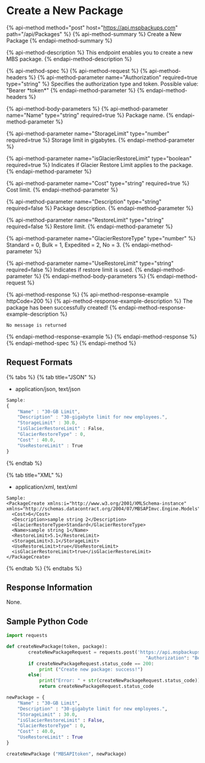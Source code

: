 # Create a New Package

{% api-method method="post" host="https://api.mspbackups.com" path="/api/Packages" %}
{% api-method-summary %}
Create a New Package
{% endapi-method-summary %}

{% api-method-description %}
This endpoint enables you to create a new MBS package.
{% endapi-method-description %}

{% api-method-spec %}
{% api-method-request %}
{% api-method-headers %}
{% api-method-parameter name="Authorization" required=true type="string" %}
Specifies the authorization type and token. Possible value: "Bearer \*token\*"
{% endapi-method-parameter %}
{% endapi-method-headers %}

{% api-method-body-parameters %}
{% api-method-parameter name="Name" type="string" required=true %}
Package name.
{% endapi-method-parameter %}

{% api-method-parameter name="StorageLimit" type="number" required=true %}
Storage limit in gigabytes.
{% endapi-method-parameter %}

{% api-method-parameter name="isGlacierRestoreLimit" type="boolean" required=true %}
Indicates if Glacier Restore Limit applies to the package.
{% endapi-method-parameter %}

{% api-method-parameter name="Cost" type="string" required=true %}
Cost limit.
{% endapi-method-parameter %}

{% api-method-parameter name="Description" type="string" required=false %}
Package description.
{% endapi-method-parameter %}

{% api-method-parameter name="RestoreLimit" type="string" required=false %}
Restore limit.
{% endapi-method-parameter %}

{% api-method-parameter name="GlacierRestoreType" type="number" %}
Standard = 0, Bulk = 1, Expedited = 2, No = 3.
{% endapi-method-parameter %}

{% api-method-parameter name="UseRestoreLimit" type="string" required=false %}
Indicates if restore limit is used.
{% endapi-method-parameter %}
{% endapi-method-body-parameters %}
{% endapi-method-request %}

{% api-method-response %}
{% api-method-response-example httpCode=200 %}
{% api-method-response-example-description %}
The package has been successfully created!
{% endapi-method-response-example-description %}

```text
No message is returned
```
{% endapi-method-response-example %}
{% endapi-method-response %}
{% endapi-method-spec %}
{% endapi-method %}

## Request Formats

{% tabs %}
{% tab title="JSON" %}
* application/json, text/json

```javascript
Sample:
{
    "Name" : "30-GB Limit",
    "Description" : "30-gigabyte limit for new employees.",
    "StorageLimit" : 30.0,
    "isGlacierRestoreLimit" : False,
    "GlacierRestoreType" : 0,
    "Cost" : 40.0,
    "UseRestoreLimit" : True
}
```
{% endtab %}

{% tab title="XML" %}
* application/xml, text/xml

```markup
Sample:
<PackageCreate xmlns:i="http://www.w3.org/2001/XMLSchema-instance" xmlns="http://schemas.datacontract.org/2004/07/MBSAPImvc.Engine.Models">
  <Cost>6</Cost>
  <Description>sample string 2</Description>
  <GlacierRestoreType>Standard</GlacierRestoreType>
  <Name>sample string 1</Name>
  <RestoreLimit>5.1</RestoreLimit>
  <StorageLimit>3.1</StorageLimit>
  <UseRestoreLimit>true</UseRestoreLimit>
  <isGlacierRestoreLimit>true</isGlacierRestoreLimit>
</PackageCreate>
```
{% endtab %}
{% endtabs %}

## Response Information

None.

## Sample Python Code

```python
import requests

def createNewPackage(token, package):
        createNewPackageRequest = requests.post('https://api.mspbackups.com/api/Packages', headers = {"Accept" : "application/json",
                                                   "Authorization": "Bearer " + token}, json = package)
        if createNewPackageRequest.status_code == 200:
            print ("Create new package: success!")
        else:
            print("Error: " + str(createNewPackageRequest.status_code))
            return createNewPackageRequest.status_code

newPackage = {
    "Name" : "30-GB Limit",
    "Description" : "30-gigabyte limit for new employees.",
    "StorageLimit" : 30.0,
    "isGlacierRestoreLimit" : False,
    "GlacierRestoreType" : 0,
    "Cost" : 40.0,
    "UseRestoreLimit" : True
}

createNewPackage ("MBSAPItoken", newPackage)
```

